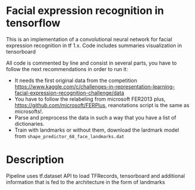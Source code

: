 # Facial expression recognition in tensorflow 
This is an implementation of a convolutional neural network for facial expression recognition in tf 1.x. Code includes summaries visualization in tensorboard

All code is commented by line and consist in several parts, you have to follow the next recommendations in order to run it:

- It needs the first original data from the competition https://www.kaggle.com/c/challenges-in-representation-learning-facial-expression-recognition-challenge/data
- You have to follow the relabeling from microsoft FER2013 plus, https://github.com/microsoft/FERPlus, reanotations script is the same as microsofts!.
- Parse and preprocess the data in such a way that you have a list of dictionaries.
- Train with landmarks or without them, download the lardmark model from `shape_predictor_68_face_landmarks.dat`


# Description

Pipeline uses tf.dataset API to load TFRecords, tensorboard and additional information that is fed to the architecture in the form of landmarks
